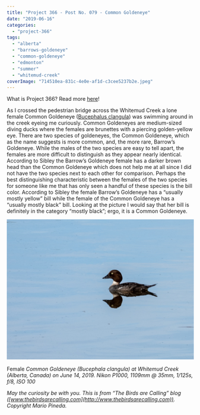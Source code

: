 ```yaml
---
title: "Project 366 - Post No. 079 - Common Goldeneye"
date: "2019-06-16"
categories: 
  - "project-366"
tags: 
  - "alberta"
  - "barrows-goldeneye"
  - "common-goldeneye"
  - "edmonton"
  - "summer"
  - "whitemud-creek"
coverImage: "714510ea-831c-4e0e-af1d-c3cee5237b2e.jpeg"
---
```


What is Project 366? Read more [here](https://thebirdsarecalling.com/2019/03/29/project-366/)!

As I crossed the pedestrian bridge across the Whitemud Creek a lone female Common Goldeneye ([Bucephalus clangula](https://ebird.org/species/comgol)) was swimming around in the creek eyeing me curiously. Common Goldeneyes are medium-sized diving ducks where the females are brunettes with a piercing golden-yellow eye. There are two species of goldeneyes, the Common Goldeneye, which as the name suggests is more common, and, the more rare, Barrow’s Goldeneye. While the males of the two species are easy to tell apart, the females are more difficult to distinguish as they appear nearly identical. According to Sibley the Barrow’s Goldeneye female has a darker brown head than the Common Goldeneye which does not help me at all since I did not have the two species next to each other for comparison. Perhaps the best distinguishing characteristic between the females of the two species for someone like me that has only seen a handful of these species is the bill color. According to Sibley the female Barrow’s Goldeneye has a “usually mostly yellow” bill while the female of the Common Goldeneye has a “usually mostly black” bill. Looking at the picture I would say that her bill is definitely in the category “mostly black”; ergo, it is a Common Goldeneye.

![](images/714510ea-831c-4e0e-af1d-c3cee5237b2e.jpeg)

Female _Common Goldeneye (Bucephala clangula) at Whitemud Creek (Alberta, Canada) on June 14, 2019. Nikon P1000, 1109mm @ 35mm, 1/125s, f/8, ISO 100_

_May the curiosity be with you. This is from “The Birds are Calling” blog ([www.thebirdsarecalling.com](http://www.thebirdsarecalling.com)). Copyright Mario Pineda._
